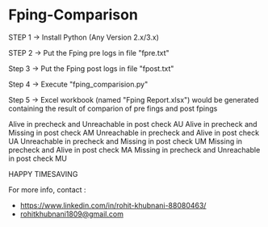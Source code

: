# Fping-Comparison

STEP 1 ->
Install Python (Any Version 2.x/3.x)

STEP 2 -> 
Put the  Fping pre logs in file "fpre.txt"  

Step 3 ->
Put the  Fping post logs in file "fpost.txt"  

Step 4 ->
Execute "fping_comparision.py"

Step 5 ->
Excel workbook (named "Fping Report.xlsx") would be generated containing the result of comparion of pre fings and post fpings 

Alive in precheck and Unreachable in post check	AU
Alive in precheck and Missing in post check	AM
Unreachable in precheck and Alive in post check	UA
Unreachable in precheck and Missing in post check	UM
Missing in precheck and Alive in post check	MA
Missing in precheck and Unreachable in post check	MU


HAPPY TIMESAVING

For more info, contact :
- https://www.linkedin.com/in/rohit-khubnani-88080463/
- rohitkhubnani1809@gmail.com
